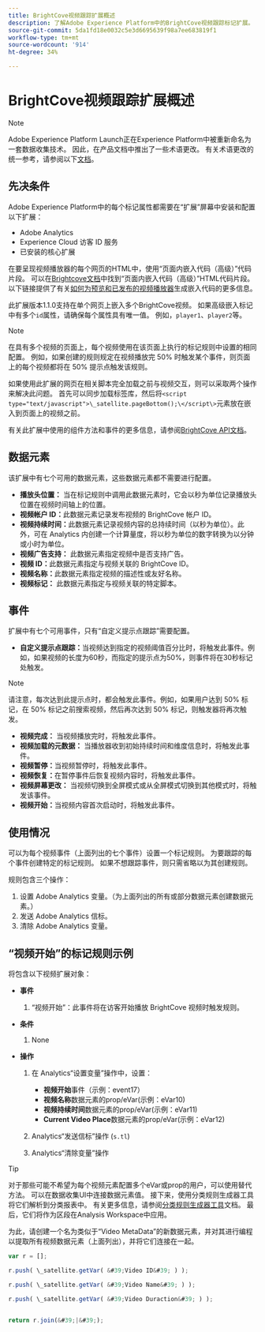 ```yaml
---
title: BrightCove视频跟踪扩展概述
description: 了解Adobe Experience Platform中的BrightCove视频跟踪标记扩展。
source-git-commit: 5da1fd18e0032c5e3d6695639f98a7ee683819f1
workflow-type: tm+mt
source-wordcount: '914'
ht-degree: 34%

---
```


# BrightCove视频跟踪扩展概述

>[!NOTE]
>
>Adobe Experience Platform Launch正在Experience Platform中被重新命名为一套数据收集技术。 因此，在产品文档中推出了一些术语更改。 有关术语更改的统一参考，请参阅以下[文档](../../../term-updates.md)。

## 先决条件

Adobe Experience Platform中的每个标记属性都需要在“扩展”屏幕中安装和配置以下扩展：

* Adobe Analytics
* Experience Cloud 访客 ID 服务
* 已安装的核心扩展

在要呈现视频播放器的每个网页的HTML中，使用“页面内嵌入代码（高级）”代码片段。 可以在[Brightcove文档](https://studio.support.brightcove.com/publish/choosing-correct-embed-code.html#inpage)中找到“页面内嵌入代码（高级）”HTML代码片段。 以下链接提供了有关[如何为预览和已发布的视频播放器](https://studio.support.brightcove.com/players/generating-player-embed-code.html)生成嵌入代码的更多信息。

此扩展版本1.1.0支持在单个网页上嵌入多个BrightCove视频。 如果高级嵌入标记中有多个`id`属性，请确保每个属性具有唯一值。 例如，`player1`、`player2`等。

>[!NOTE]
>
>在具有多个视频的页面上，每个视频使用在该页面上执行的标记规则中设置的相同配置。 例如，如果创建的规则规定在视频播放完 50% 时触发某个事件，则页面上的每个视频都将在 50% 提示点触发该规则。

如果使用此扩展的网页在相关脚本完全加载之前与视频交互，则可以采取两个操作来解决此问题。 首先可以同步加载标签库，然后将`<script type="text/javascript">\_satellite.pageBottom();\</script\>`元素放在嵌入到页面上的视频之前。

有关此扩展中使用的组件方法和事件的更多信息，请参阅[BrightCove API文档](https://docs.brightcove.com/brightcove-player/1.x/Player.html#vjsplayer)。

## 数据元素

该扩展中有七个可用的数据元素，这些数据元素都不需要进行配置。

* **播放头位置：** 当在标记规则中调用此数据元素时，它会以秒为单位记录播放头位置在视频时间轴上的位置。
* **视频帐户 ID：**&#x200B;此数据元素记录发布视频的 BrightCove 帐户 ID。
* **视频持续时间：**&#x200B;此数据元素记录视频内容的总持续时间（以秒为单位）。此外，可在 Analytics 内创建一个计算量度，将以秒为单位的数字转换为以分钟或小时为单位。
* **视频广告支持：** 此数据元素指定视频中是否支持广告。
* **视频 ID：**&#x200B;此数据元素指定与视频关联的 BrightCove ID。
* **视频名称：**&#x200B;此数据元素指定视频的描述性或友好名称。
* **视频标记：** 此数据元素指定与视频关联的特定脚本。

## 事件

扩展中有七个可用事件，只有“自定义提示点跟踪”需要配置。

* **自定义提示点跟踪：**&#x200B;当视频达到指定的视频阈值百分比时，将触发此事件。例如，如果视频的长度为60秒，而指定的提示点为50%，则事件将在30秒标记处触发。

>[!NOTE]
>
>请注意，每次达到此提示点时，都会触发此事件。例如，如果用户达到 50% 标记，在 50% 标记之前搜索视频，然后再次达到 50% 标记，则触发器将再次触发。

* **视频完成：** 当视频播放完时，将触发此事件。
* **视频加载的元数据：** 当播放器收到初始持续时间和维度信息时，将触发此事件。
* **视频暂停：**&#x200B;当视频暂停时，将触发此事件。
* **视频恢复：**&#x200B;在暂停事件后恢复视频内容时，将触发此事件。
* **视频屏幕更改：** 当视频切换到全屏模式或从全屏模式切换到其他模式时，将触发该事件。
* **视频开始：**&#x200B;当视频内容首次启动时，将触发此事件。

## 使用情况

可以为每个视频事件（上面列出的七个事件）设置一个标记规则。 为要跟踪的每个事件创建特定的标记规则。 如果不想跟踪事件，则只需省略以为其创建规则。

规则包含三个操作：

1. 设置 Adobe Analytics 变量。（为上面列出的所有或部分数据元素创建数据元素。）
1. 发送 Adobe Analytics 信标。
1. 清除 Adobe Analytics 变量。

## “视频开始”的标记规则示例

将包含以下视频扩展对象：

* **事件**

   1. “视频开始”：此事件将在访客开始播放 BrightCove 视频时触发规则。

* **条件**

   1. None

* **操作**

   1. 在 Analytics“设置变量”操作中，设置：

      * **视频开始**&#x200B;事件（示例：event17）
      * **视频名称**&#x200B;数据元素的prop/eVar(示例：eVar10)
      * **视频持续时间**&#x200B;数据元素的prop/eVar(示例：eVar11)
      * **Current Video Place**&#x200B;数据元素的prop/eVar(示例：eVar12)
   1. Analytics“发送信标”操作 (`s.tl`)
   1. Analytics“清除变量”操作


>[!TIP]
>
>对于那些可能不希望为每个视频元素配置多个eVar或prop的用户，可以使用替代方法。 可以在数据收集UI中连接数据元素值。 接下来，使用分类规则生成器工具将它们解析到分类报表中。 有关更多信息，请参阅[分类规则生成器工具](https://experienceleague.adobe.com/docs/analytics/components/classifications/classifications-rulebuilder/classification-rule-builder.html)文档。 最后，它们将作为区段在Analysis Workspace中应用。
>
>为此，请创建一个名为类似于“Video MetaData”的新数据元素，并对其进行编程以提取所有视频数据元素（上面列出），并将它们连接在一起。

```javascript
var r = [];

r.push( \_satellite.getVar( &#39;Video ID&#39; ) );

r.push( \_satellite.getVar( &#39;Video Name&#39; ) );

r.push( \_satellite.getVar( &#39;Video Duraction&#39; ) );


return r.join(&#39;|&#39;);
```
